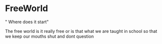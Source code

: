 # FreeWorld
<!DOC TYPE html>
<head>
<title>"Free World"</title
<h1>" Where does it start"</h1>
  <p> The free world is it really free or is that what we are taught in school so that we keep our mouths shut and dont question</p>





</head>
